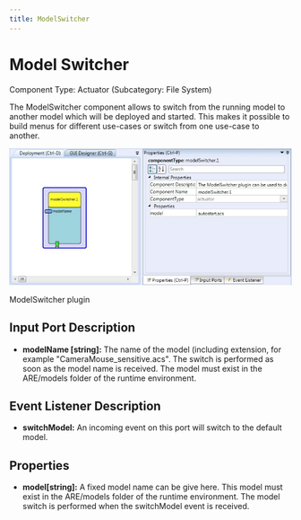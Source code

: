 ```yaml
---
title: ModelSwitcher
---
```


# Model Switcher

Component Type: Actuator (Subcategory: File System)

The ModelSwitcher component allows to switch from the running model to another model which will be deployed and started. This makes it possible to build menus for different use-cases or switch from one use-case to another.

![Screenshot: ModelSwitcher plugin](./img/ModelSwitcher.jpg "Screenshot: ModelSwitcher plugin")

ModelSwitcher plugin

## Input Port Description

- **modelName \[string\]:** The name of the model (including extension, for example "CameraMouse_sensitive.acs". The switch is performed as soon as the model name is received. The model must exist in the ARE/models folder of the runtime environment.

## Event Listener Description

- **switchModel:** An incoming event on this port will switch to the default model.

## Properties

- **model\[string\]:** A fixed model name can be give here. This model must exist in the ARE/models folder of the runtime environment. The model switch is performed when the switchModel event is received.
